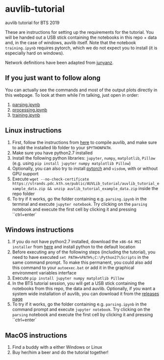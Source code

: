 # auvlib-tutorial

auvlib tutorial for BTS 2019

These are instructions for setting up the requirements for the tutorial. You will be handed out a USB stick containing the notebooks in this repo + data and, in the case of windows, auvlib itself. Note that the notebook `training.ipynb` requires pytorch, which we do not expect you to install (it is especially hard on windows).

Network definitions have been adapted from [junyanz](https://github.com/junyanz/pytorch-CycleGAN-and-pix2pix).

## If you just want to follow along

You can actually see the commands and most of the output plots directly in this webpage.
To look at them while I'm talking, just open in order:

1. [parsing.ipynb](https://github.com/nilsbore/auvlib-tutorial/blob/master/parsing.ipynb)
2. [processing.ipynb](https://github.com/nilsbore/auvlib-tutorial/blob/master/processing.ipynb)
3. [training.ipynb](https://github.com/nilsbore/auvlib-tutorial/blob/master/training.ipynb)

## Linux instructions

1. First, follow the instructions from [here](https://github.com/nilsbore/auvlib#dependencies) to compile auvlib, and make sure to add the installed lib folder to your `$PYTHONPATH`.
2. Make sure you have python2.7 installed
3. Install the following python libraries: `jupyter`, `numpy`, `matplotlib`, `Pillow` (e.g. using `pip install jupyter numpy matplotlib Pillow`)
4. Optionally, you can also try to install [pytorch](https://pytorch.org/) and `visdom`, with or without GPU support
5. Execute `wget --no-check-certificate https://strands.pdc.kth.se/public/AUVLib_tutorial/auvlib_tutorial_example_data.zip && unzip auvlib_tutorial_example_data.zip` inside the repo folder
6. To try if it works, go the folder containing e.g. `parsing.ipynb` in the terminal and execute `jupyter notebook`. Try clicking on the `parsing` notebook and execute the first cell by clicking it and pressing ``ctrl+enter`

## Windows instructions

1. If you do not have python2.7 installed, download the `x86-64 MSI installer` from [here](https://www.python.org/downloads/release/python-2716/) and install python to the default location
2. Before executing any of the following steps (including the tutorial), you need to have executed `set PATH=%PATH%;C:\Python27\Scripts` in the same command prompt. To make this permanent, you could also add this command to your `autoexec.bat` or add it in the graphical environment variables interface
3. Execute `pip install jupyter numpy matplotlib Pillow`
4. In the BTS tutorial session, you will get a USB stick containing the notebooks from this repo, the data and auvlib. Optionally, if you want a system wide installation of auvlib, you can download it from the [releases page](https://github.com/nilsbore/auvlib/releases)
5. To try if it works, go the folder containing e.g. `parsing.ipynb` in the command prompt and execute `jupyter notebook`. Try clicking on the `parsing` notebook and execute the first cell by clicking it and pressing ``ctrl+enter`

## MacOS instructions

1. Find a buddy with a either Windows or Linux
2. Buy her/him a beer and do the tutorial together!
